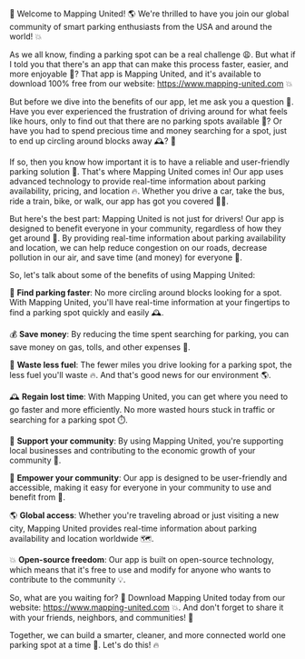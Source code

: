 🎉 Welcome to Mapping United! 🌎 We're thrilled to have you join our global community of smart parking enthusiasts from the USA and around the world! 💥

As we all know, finding a parking spot can be a real challenge 😩. But what if I told you that there's an app that can make this process faster, easier, and more enjoyable 🎉? That app is Mapping United, and it's available to download 100% free from our website: https://www.mapping-united.com 💥

But before we dive into the benefits of our app, let me ask you a question 🤔. Have you ever experienced the frustration of driving around for what feels like hours, only to find out that there are no parking spots available 🚗? Or have you had to spend precious time and money searching for a spot, just to end up circling around blocks away 🕰️? 🚨

If so, then you know how important it is to have a reliable and user-friendly parking solution 💪. That's where Mapping United comes in! Our app uses advanced technology to provide real-time information about parking availability, pricing, and location 🔥. Whether you drive a car, take the bus, ride a train, bike, or walk, our app has got you covered 🚶‍♀️.

But here's the best part: Mapping United is not just for drivers! Our app is designed to benefit everyone in your community, regardless of how they get around 🌈. By providing real-time information about parking availability and location, we can help reduce congestion on our roads, decrease pollution in our air, and save time (and money) for everyone 💸.

So, let's talk about some of the benefits of using Mapping United:

🔴 **Find parking faster**: No more circling around blocks looking for a spot. With Mapping United, you'll have real-time information at your fingertips to find a parking spot quickly and easily 🕰️.

💰 **Save money**: By reducing the time spent searching for parking, you can save money on gas, tolls, and other expenses 💸.

🌟 **Waste less fuel**: The fewer miles you drive looking for a parking spot, the less fuel you'll waste 🔥. And that's good news for our environment 🌎.

🕰️ **Regain lost time**: With Mapping United, you can get where you need to go faster and more efficiently. No more wasted hours stuck in traffic or searching for a parking spot ⏱️.

🌈 **Support your community**: By using Mapping United, you're supporting local businesses and contributing to the economic growth of your community 💸.

💪 **Empower your community**: Our app is designed to be user-friendly and accessible, making it easy for everyone in your community to use and benefit from 🌟.

🌎 **Global access**: Whether you're traveling abroad or just visiting a new city, Mapping United provides real-time information about parking availability and location worldwide 🗺️.

💥 **Open-source freedom**: Our app is built on open-source technology, which means that it's free to use and modify for anyone who wants to contribute to the community 💡.

So, what are you waiting for? 🤔 Download Mapping United today from our website: https://www.mapping-united.com 💥. And don't forget to share it with your friends, neighbors, and communities! 🎉

Together, we can build a smarter, cleaner, and more connected world one parking spot at a time 🌟. Let's do this! 🔥